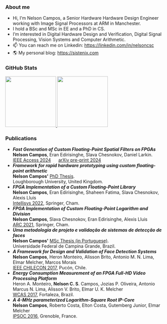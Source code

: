 ### About me
- Hi, I’m Nelson Campos, a Senior Hardware Hardware Design Engineer working with Image Signal Processors at ARM in Manchester.
- I hold a BSc and MSc in EE and a PhD in CS. 
- I’m interested in Digital Hardware Design and Verification, Digital Signal Processing, Vision Systems and Computer Arithmetic.
- 📫 You can reach me on Linkedin: https://linkedin.com/in/nelsoncsc
- 🌎 My personal blog: https://sistenix.com 

### GitHub Stats
<div>
  <a href="https://github.com/nelsoncsc">
  <img height="160em" src="https://gitreadmestats.ronilsonalves.com/api?username=nelsoncsc&layout=compact&show_icons=true&theme=dark&include_all_commits=true&count_private=true">
  <img height="160em" src="https://gitreadmestats.ronilsonalves.com/api/top-langs/?username=nelsoncsc&layout=compact&langs_count=7&theme=dark"></a>
</div>

### Publications
- ***Fast Generation of Custom Floating-Point Spatial Filters on FPGAs***<br>
**Nelson Campos**, Eran Edirisinghe, Slava Chesnokov, Daniel Larkin. <br> [IEEE Access 2024](https://ieeexplore.ieee.org/document/10734090) &nbsp;&nbsp;&nbsp;&nbsp; [arXiv pre-print 2024](https://arxiv.org/pdf/2409.05837v1)
- ***Framework for rapid hardware prototyping using custom floating-point arithmetic*** <br>
**Nelson Campos'** [PhD Thesis](https://e.pcloud.link/publink/show?code=XZLOsPZRDNJDUxbQ2Rvd3hNlCeMSpLmIez7). <br> Loughborough University, United Kingdom.
- ***FPGA Implementation of a Custom Floating-Point Library*** <br>
**Nelson Campos**, Eran Edirisinghe, Shaheen Fatima, Slava Chesnokov, Alexis Lluis <br> [Intellisys 2022](https://sistenix.com/INTELLISYS_2022.pdf),  Springer, Cham.
- ***FPGA Implementation of Custom Floating-Point Logarithm and Division*** <br>
**Nelson Campos**, Slava Chesnokov, Eran Edirisinghe, Alexis Lluis <br> [ARC 2021](https://sistenix.com/ARC_2021.pdf), Springer, Cham.
- ***Uma metodologia de projeto e validação de sistemas de detecção de faces*** <br>
**Nelson Campos'** [MSc Thesis (in Portuguese)](https://sistenix.com/MSc_Thesis.pdf). <br> Universidade Federal de Campina Grande, Brazil.
- ***A Framework for Design and Validation of Face Detection Systems*** <br>
**Nelson Campos**, Heron Monteiro, Alisson Brito, Antonio M. N. Lima, Elmar Melcher,
Marcos Morais <br> [IEEE CHILECON 2017](https://sistenix.com/nelson_framework.pdf), Pucón, Chile.
- ***Energy Consumption Measurement of an FPGA Full-HD Video Processing Platform*** <br>
Heron A. Monteiro, **Nelson C. S**. Campos, Jozias P. Oliveira, Antonio Marcus N. Lima,
Alisson V. Brito, Elmar U. K. Melcher <br> [WCAS 2017](https://sistenix.com/WCAS_2017.pdf), Fortaleza, Brazil.
- ***A 4-MHz parameterized Logarithm-Square Root IP-Core*** <br>
**Nelson Campos**, Roberto Costa, Elton Costa, Gutemberg Junior, Elmar Melcher <br> [IPSOC 2016](https://sistenix.com/SQRTLOG_IPSOC_2016.pdf), Grenoble, France.
